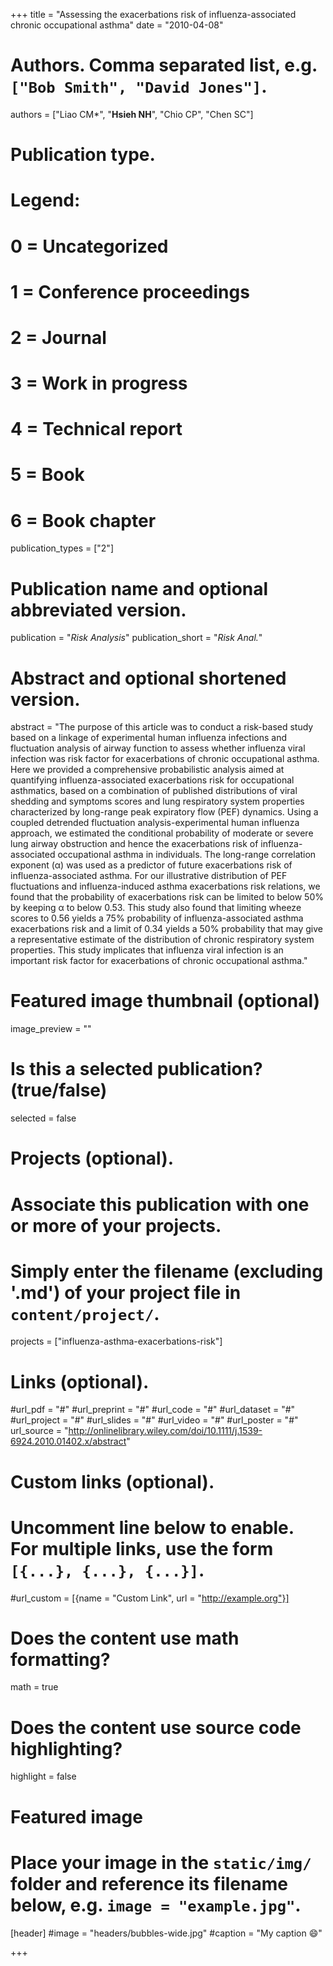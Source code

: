 +++
title = "Assessing the exacerbations risk of influenza-associated chronic occupational asthma"
date = "2010-04-08"

# Authors. Comma separated list, e.g. `["Bob Smith", "David Jones"]`.
authors = ["Liao CM*", "**Hsieh NH**", "Chio CP", "Chen SC"]

# Publication type.
# Legend:
# 0 = Uncategorized
# 1 = Conference proceedings
# 2 = Journal
# 3 = Work in progress
# 4 = Technical report
# 5 = Book
# 6 = Book chapter
publication_types = ["2"]

# Publication name and optional abbreviated version.
publication = "*Risk Analysis*"
publication_short = "*Risk Anal.*"

# Abstract and optional shortened version.
abstract = "The purpose of this article was to conduct a risk-based study based on a linkage of experimental human influenza infections and fluctuation analysis of airway function to assess whether influenza viral infection was risk factor for exacerbations of chronic occupational asthma. Here we provided a comprehensive probabilistic analysis aimed at quantifying influenza-associated exacerbations risk for occupational asthmatics, based on a combination of published distributions of viral shedding and symptoms scores and lung respiratory system properties characterized by long-range peak expiratory flow (PEF) dynamics. Using a coupled detrended fluctuation analysis-experimental human influenza approach, we estimated the conditional probability of moderate or severe lung airway obstruction and hence the exacerbations risk of influenza-associated occupational asthma in individuals. The long-range correlation exponent (α) was used as a predictor of future exacerbations risk of influenza-associated asthma. For our illustrative distribution of PEF fluctuations and influenza-induced asthma exacerbations risk relations, we found that the probability of exacerbations risk can be limited to below 50% by keeping α to below 0.53. This study also found that limiting wheeze scores to 0.56 yields a 75% probability of influenza-associated asthma exacerbations risk and a limit of 0.34 yields a 50% probability that may give a representative estimate of the distribution of chronic respiratory system properties. This study implicates that influenza viral infection is an important risk factor for exacerbations of chronic occupational asthma."

# Featured image thumbnail (optional)
image_preview = ""

# Is this a selected publication? (true/false)
selected = false

# Projects (optional).
#   Associate this publication with one or more of your projects.
#   Simply enter the filename (excluding '.md') of your project file in `content/project/`.
projects = ["influenza-asthma-exacerbations-risk"]

# Links (optional).
#url_pdf = "#"
#url_preprint = "#"
#url_code = "#"
#url_dataset = "#"
#url_project = "#"
#url_slides = "#"
#url_video = "#"
#url_poster = "#"
url_source = "http://onlinelibrary.wiley.com/doi/10.1111/j.1539-6924.2010.01402.x/abstract"

# Custom links (optional).
#   Uncomment line below to enable. For multiple links, use the form `[{...}, {...}, {...}]`.
#url_custom = [{name = "Custom Link", url = "http://example.org"}]

# Does the content use math formatting?
math = true

# Does the content use source code highlighting?
highlight = false

# Featured image
# Place your image in the `static/img/` folder and reference its filename below, e.g. `image = "example.jpg"`.
[header]
#image = "headers/bubbles-wide.jpg"
#caption = "My caption :smile:"

+++